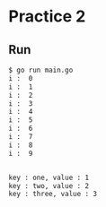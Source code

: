 # Practice 2

## Run

```bash
$ go run main.go
i :  0
i :  1
i :  2
i :  3
i :  4
i :  5
i :  6
i :  7
i :  8
i :  9


key : one, value : 1
key : two, value : 2
key : three, value : 3
```
